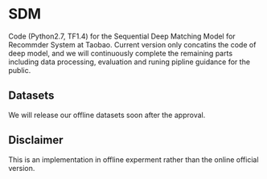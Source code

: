 # SDM
Code (Python2.7, TF1.4) for the Sequential Deep Matching Model for Recommder System at Taobao. Current version only concatins the code of deep model, and we will continuously complete the remaining parts including data processing, evaluation and runing pipline guidance for the public.

## Datasets
We will release our offline datasets soon after the approval.

## Disclaimer
This is an implementation in offline experment rather than the online official version.
